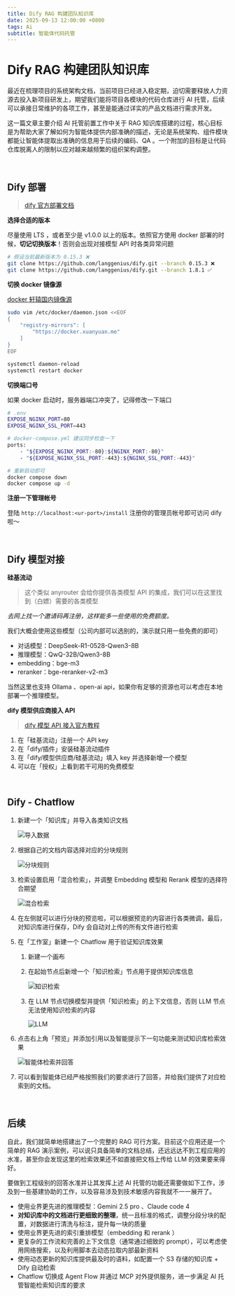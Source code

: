 ```yaml
---
title: Dify RAG 构建团队知识库
date: 2025-09-13 12:00:00 +0800
tags: Ai
subtitle: 智能体代码托管
---
```

# Dify RAG 构建团队知识库

最近在梳理项目的系统架构文档，当前项目已经进入稳定期，迫切需要释放人力资源去投入新项目研发上，期望我们能将项目各模块的代码仓库进行 AI 托管，后续可以承接日常维护的各项工作，甚至是能通过详实的产品文档进行需求开发。

这一篇文章主要介绍 AI 托管前置工作中关于 RAG 知识库搭建的过程，核心目标是为帮助大家了解如何为智能体提供内部准确的描述，无论是系统架构、组件模块都能让智能体提取出准确的信息用于后续的编码、QA 。一个附加的目标是让代码仓库脱离人的限制以应对越来越频繁的组织架构调整。

<br/>

## Dify 部署

> [dify 官方部署文档](https://docs.dify.ai/zh-hans/getting-started/install-self-hosted/docker-compose)

**选择合适的版本**

尽量使用 LTS ，或者至少是 v1.0.0 以上的版本。依照官方使用 docker 部署的时候，**切记切换版本**！否则会出现对接模型 API 时各类异常问题

```sh
# 假设当前最新版本为 0.15.3 ❌
git clone https://github.com/langgenius/dify.git --branch 0.15.3 ❌
git clone https://github.com/langgenius/dify.git --branch 1.8.1 ✅
```

**切换 docker 镜像源**

[docker 轩辕国内镜像源](https://docker.xuanyuan.me/)

```sh
sudo vim /etc/docker/daemon.json <<EOF
{
    "registry-mirrors": [
        "https://docker.xuanyuan.me"
    ]
}
EOF

systemctl daemon-reload
systemctl restart docker
```

**切换端口号**

如果 docker 启动时，服务器端口冲突了，记得修改一下端口

```sh
# .env
EXPOSE_NGINX_PORT=80
EXPOSE_NGINX_SSL_PORT=443

# docker-compose.yml 建议同步检查一下
ports:
	- "${EXPOSE_NGINX_PORT:-80}:${NGINX_PORT:-80}"	
	- "${EXPOSE_NGINX_SSL_PORT:-443}:${NGINX_SSL_PORT:-443}"

# 重新启动即可
docker compose down
docker compose up -d
```

**注册一下管理帐号**

登陆 `http://localhost:<ur-port>/install`  注册你的管理员帐号即可访问 dify 啦～ 

<br/>

## Dify 模型对接

**硅基流动**

> 这个类似 anyrouter 会给你提供各类模型 API 的集成，我们可以在这里找到（白嫖）需要的各类模型

*去网上找一个邀请码再注册，这样能多一些使用的免费额度。*

我们大概会使用这些模型（公司内部可以选别的，演示就只用一些免费的即可）

- 对话模型：DeepSeek-R1-0528-Qwen3-8B
- 推理模型：QwQ-32B/Qwen3-8B
- embedding：bge-m3
- reranker：bge-reranker-v2-m3

当然这里也支持 Ollama 、open-ai api，如果你有足够的资源也可以考虑在本地部署一个推理模型。

**dify 模型供应商接入 API** 

> [dify 模型 API 接入官方教程](https://docs.dify.ai/zh-hans/guides/model-configuration/readme)

1. 在「硅基流动」注册一个 API key
2. 在「dify/插件」安装硅基流动插件
3. 在「dify/模型供应商/硅基流动」填入 key 并选择新增一个模型
4. 可以在「授权」上看到若干可用的免费模型

<br/>

## Dify - Chatflow

1. 新建一个「知识库」并导入各类知识文档

   ![导入数据](../../assets/dify-rag/image-20250913174509556.png)

2. 根据自己的文档内容选择对应的分块规则

   ![分块规则](../../assets/dify-rag/cloud.dify.ai_datasets_create.png)

3. 检索设置启用「混合检索」，并调整 Embedding 模型和 Rerank 模型的选择符合期望

   ![混合检索](../../assets/dify-rag/image-20250913175108881.png)

4. 在左侧就可以进行分块的预览啦，可以根据预览的内容进行各类微调，最后，对知识库进行保存，Dify 会自动对上传的所有文件进行检索

5. 在「工作室」新建一个 Chatflow 用于验证知识库效果

   1. 新建一个画布

   2. 在起始节点后新增一个「知识检索」节点用于提供知识库信息

      ![知识检索](../../assets/dify-rag/image-20250913175717273.png)

   3. 在 LLM 节点切换模型并提供「知识检索」的上下文信息，否则 LLM 节点无法使用知识检索的内容

      ![LLM](../../assets/dify-rag/image-20250913180234683.png)

6. 点击右上角「预览」并添加引用以及智能提示下一句功能来测试知识库检索效果

   ![智能体检索并回答](../../assets/dify-rag/image-20250913180543338.png)

7. 可以看到智能体已经严格按照我们的要求进行了回答，并给我们提供了对应检索到的文档。

<br/>

## 后续

自此，我们就简单地搭建出了一个完整的 RAG 可行方案。目前这个应用还是一个简单的 RAG 演示案例，可以说只具备简单的文档总结，还远远达不到工程应用的水准，甚至你会发现这里的检索效果还不如直接把文档上传给 LLM 的效果要来得好。

要做到工程级别的回答水准并让其发挥上述 AI 托管的功能还需要做如下工作，涉及到一些基建协助的工作，以及容易涉及到技术敏感内容我就不一一展开了。

- 使用业界更先进的推理模型：Gemini 2.5 pro 、Claude code 4 
- **对知识库中的文档进行更细致的整理**，统一且标准的格式，调整分段分块的配置，对数据进行清洗与标注，提升每一块的质量
- 使用业界更先进的索引重排模型（embedding 和 rerank ）
- 更复杂的工作流和完善的上下文信息（通常通过细致的 prompt），可以考虑使用网络搜索，以及利用脚本去动态拉取内部最新资料
- 使用动态更新的知识库提供最及时的语料，如配置一个 S3 存储的知识库 + Dify 自动检索
- Chatflow 切换成 Agent Flow 并通过 MCP 对外提供服务，进一步满足 AI 托管智能检索知识库的要求























